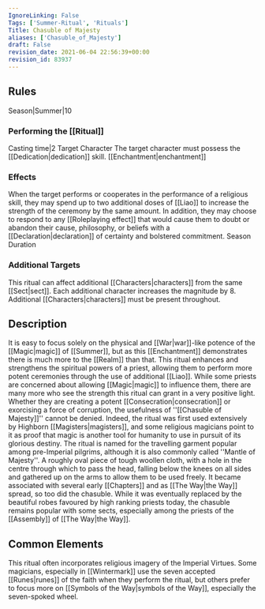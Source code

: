 ```yaml
---
IgnoreLinking: False
Tags: ['Summer-Ritual', 'Rituals']
Title: Chasuble of Majesty
aliases: ['Chasuble_of_Majesty']
draft: False
revision_date: 2021-06-04 22:56:39+00:00
revision_id: 83937
---
```


## Rules
Season|Summer|10
### Performing the [[Ritual]]
Casting time|2  Target Character The target character must possess the [[Dedication|dedication]] skill.
[[Enchantment|enchantment]] 
### Effects
When the target performs or cooperates in the performance of a religious skill, they may spend up to two additional doses of [[Liao]] to increase the strength of the ceremony by the same amount.
In addition, they may choose to respond to any [[Roleplaying effect]] that would cause them to doubt or abandon their cause, philosophy, or beliefs with a [[Declaration|declaration]] of certainty and bolstered commitment.
Season Duration
### Additional Targets
This ritual can affect additional [[Characters|characters]] from the same [[Sect|sect]]. Each additional character increases the magnitude by 8. Additional [[Characters|characters]] must be present throughout.
## Description
It is easy to focus solely on the physical and [[War|war]]-like potence of the [[Magic|magic]] of [[Summer]], but as this [[Enchantment]] demonstrates there is much more to the [[Realm]] than that. This ritual enhances and strengthens the spiritual powers of a priest, allowing them to perform more potent ceremonies through the use of additional [[Liao]].
While some priests are concerned about allowing [[Magic|magic]] to influence them, there are many more who see the strength this ritual can grant in a very positive light. Whether they are creating a potent [[Consecration|consecration]] or exorcising a force of corruption, the usefulness of ''[[Chasuble of Majesty]]'' cannot be denied. Indeed, the ritual was first used extensively by Highborn [[Magisters|magisters]], and some religious magicians point to it as proof that magic is another tool for humanity to use in pursuit of its glorious destiny.
The ritual is named for the travelling garment popular among pre-Imperial pilgrims, although it is also commonly called ''Mantle of Majesty''. A roughly oval piece of tough woollen cloth, with a hole in the centre through which to pass the head, falling below the knees on all sides and gathered up on the arms to allow them to be used freely. It became associated with several early [[Chapters]] and as [[The Way|the Way]] spread, so too did the chasuble. While it was eventually replaced by the beautiful robes favoured by high ranking priests today, the chasuble remains popular with some sects, especially among the priests of the [[Assembly]] of [[The Way|the Way]].
## Common Elements
This ritual often incorporates religious imagery of the Imperial Virtues. Some magicians, especially in [[Wintermark]] use the seven accepted [[Runes|runes]] of the faith when they perform the ritual, but others prefer to focus more on [[Symbols of the Way|symbols of the Way]], especially the seven-spoked wheel.